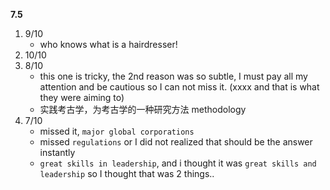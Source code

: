 **7.5**

1. 9/10
   - who knows what is a hairdresser!
2. 10/10
3. 8/10
   - this one is tricky, the 2nd reason was so subtle, I must pay all my attention and be cautious so I can not miss it. (xxxx and that is what they were aiming to)
   - 实践考古学，为考古学的一种研究方法 methodology
4. 7/10
   - missed it, `major global corporations`
   - missed `regulations` or I did not realized that should be the answer instantly
   - `great skills in leadership`, and i thought it was `great skills and leadership` so I thought that was 2 things..

